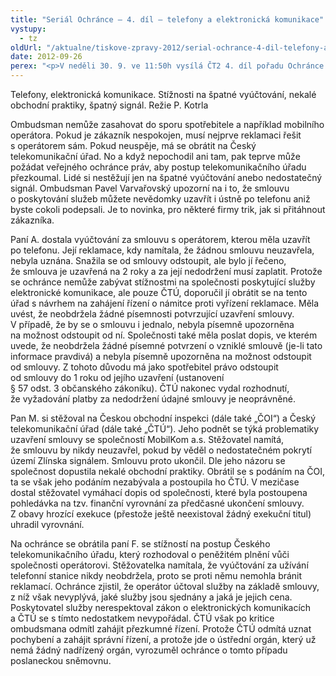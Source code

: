 ```yaml
---
title: "Seriál Ochránce – 4. díl – telefony a elektronická komunikace"
vystupy:
  - tz
oldUrl: "/aktualne/tiskove-zpravy-2012/serial-ochrance-4-dil-telefony-a-elektronicka-komunikace"
date: 2012-09-26
perex: "<p>V neděli 30. 9. ve 11:50h vysílá ČT2 4. díl pořadu Ochránce o problémech, do kterých se lidé dostávají ve vztahu k úřadům, tentokrát o problémech s operátory. Reprízu dílu uvidíte na ČT2 v úterý 2. 10. v 9:00h.</p>"
---
```


<!-- imported from the old website -->

<p>Telefony, elektronická komunikace. Stížnosti na špatné vyúčtování, nekalé obchodní praktiky, špatný signál. Režie P. Kotrla</p><p>Ombudsman nemůže zasahovat do sporu spotřebitele a například mobilního operátora. Pokud je zákazník nespokojen, musí nejprve reklamaci řešit s operátorem sám. Pokud neuspěje, má se obrátit na Český telekomunikační úřad. No a když nepochodil ani tam, pak teprve může požádat veřejného ochránce práv, aby postup telekomunikačního úřadu přezkoumal. Lidé si nestěžují jen na špatné vyúčtování anebo nedostatečný signál. Ombudsman Pavel Varvařovský upozorní na i to, že smlouvu o poskytování služeb můžete nevědomky uzavřít i ústně po telefonu aniž byste cokoli podepsali. Je to novinka, pro některé firmy trik, jak si přitáhnout zákazníka.</p><p>Paní A. dostala vyúčtování za smlouvu s operátorem, kterou měla uzavřít po telefonu. Její reklamace, kdy namítala, že žádnou smlouvu neuzavřela, nebyla uznána. Snažila se od smlouvy odstoupit, ale bylo jí řečeno, že smlouva je uzavřená na 2 roky a za její nedodržení musí zaplatit. Protože se ochránce nemůže zabývat stížnostmi na společnosti poskytující služby elektronické komunikace, ale pouze ČTÚ, doporučil jí obrátit se na tento úřad s návrhem na zahájení řízení o námitce proti vyřízení reklamace. Měla uvést, že neobdržela žádné písemnosti potvrzující uzavření smlouvy. V případě, že by se o smlouvu i jednalo, nebyla písemně upozorněna na možnost odstoupit od ní. Společnosti také měla poslat dopis, ve kterém uvede, že neobdržela žádné písemné potvrzení o vzniklé smlouvě (je-li tato informace pravdivá) a nebyla písemně upozorněna na možnost odstoupit od smlouvy. Z tohoto důvodu má jako spotřebitel právo odstoupit od smlouvy do 1 roku od jejího uzavření (ustanovení § 57 odst. 3 občanského zákoníku). ČTÚ nakonec vydal rozhodnutí, že vyžadování platby za nedodržení údajné smlouvy je neoprávněné.</p><p>Pan M. si stěžoval na Českou obchodní inspekci (dále také „ČOI“) a Český telekomunikační úřad (dále také „ČTÚ“). Jeho podnět se týká problematiky uzavření smlouvy se společností MobilKom a.s. Stěžovatel namítá, že smlouvu by nikdy neuzavřel, pokud by věděl o nedostatečném pokrytí území Zlínska signálem. Smlouvu proto ukončil. Dle jeho názoru se společnost dopustila nekalé obchodní praktiky. Obrátil se s podáním na ČOI, ta se však jeho podáním nezabývala a postoupila ho ČTÚ. V mezičase dostal stěžovatel vymáhací dopis od společnosti, které byla postoupena pohledávka na tzv. finanční vyrovnání za předčasné ukončení smlouvy. Z obavy hrozící exekuce (přestože ještě neexistoval žádný exekuční titul) uhradil vyrovnání.</p><p>Na ochránce se obrátila paní F. se stížností na postup Českého telekomunikačního úřadu, který rozhodoval o peněžitém plnění vůči společnosti operátorovi. Stěžovatelka namítala, že vyúčtování za užívání telefonní stanice nikdy neobdržela, proto se proti němu nemohla bránit reklamací. Ochránce zjistil, že operátor účtoval služby na základě smlouvy, z níž však nevyplývá, jaké služby jsou sjednány a jaká je jejich cena. Poskytovatel služby nerespektoval zákon o elektronických komunikacích a ČTÚ se s tímto nedostatkem nevypořádal. ČTÚ však po kritice ombudsmana odmítl zahájit přezkumné řízení. Protože ČTÚ odmítá uznat pochybení a zahájit správní řízení, a protože jde o ústřední orgán, který už nemá žádný nadřízený orgán, vyrozuměl ochránce o tomto případu poslaneckou sněmovnu.</p>
